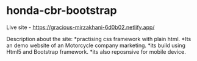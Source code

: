 # honda-cbr-bootstrap

Live site - https://gracious-mirzakhani-6d0b02.netlify.app/

Description about the site:
*practising css framework with plain html.
*Its an demo website of an Motorcycle  company marketing.
*its build using Html5 and Bootstrap framework.
*its also reposnsive for mobile device.
